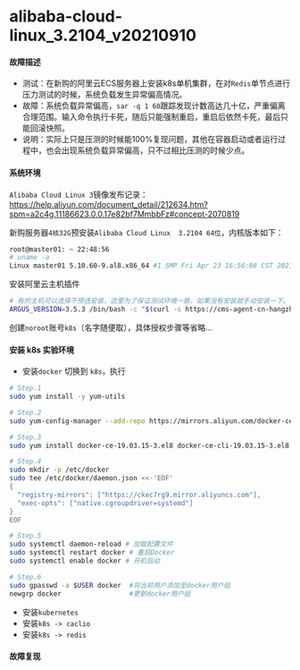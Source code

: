 # alibaba-cloud-linux_3.2104_v20210910
#### 故障描述
- 测试：在新购的阿里云ECS服务器上安装k8s单机集群，在对```Redis```单节点进行压力测试的时候，系统负载发生异常偏高情况。
- 故障：系统负载异常偏高，```sar -q 1 60```跟踪发现计数高达几十亿，严重偏离合理范围。输入命令执行卡死，随后只能强制重启，重启后依然卡死，最后只能回滚快照。
- 说明：实际上只是压测的时候能100%复现问题，其他在容器启动或者运行过程中，也会出现系统负载异常偏高，只不过相比压测的时候少点。

#### 系统环境

```Alibaba Cloud Linux 3```镜像发布记录：https://help.aliyun.com/document_detail/212634.htm?spm=a2c4g.11186623.0.0.17e82bf7MmbbFz#concept-2070819

新购服务器```4核32G```预安装```Alibaba Cloud Linux  3.2104 64位```，内核版本如下：
```bash
root@master01: ~ 22:48:56
# uname -a
Linux master01 5.10.60-9.al8.x86_64 #1 SMP Fri Apr 23 16:56:08 CST 2021 x86_64 x86_64 x86_64 GNU/Linux
```
安装阿里云主机插件
```bash
# 有的主机可以选择不预选安装，这里为了保证测试环境一致，如果没有安装就手动安装一下。
ARGUS_VERSION=3.5.3 /bin/bash -c "$(curl -s https://cms-agent-cn-hangzhou.oss-cn-hangzhou-internal.aliyuncs.com/Argus/agent_install_ecs-1.2.sh)"
```
创建```noroot```账号```k8s```（名字随便取），具体授权步骤等省略...
#### 安装 k8s 实验环境
- 安装```docker```
切换到 ```k8s```，执行
```bash
# Step.1
sudo yum install -y yum-utils

# Step.2
sudo yum-config-manager --add-repo https://mirrors.aliyun.com/docker-ce/linux/centos/docker-ce.repo

# Step.3
sudo yum install docker-ce-19.03.15-3.el8 docker-ce-cli-19.03.15-3.el8 containerd.io

# Step.4
sudo mkdir -p /etc/docker
sudo tee /etc/docker/daemon.json <<-'EOF'
{
  "registry-mirrors": ["https://ckec7rg9.mirror.aliyuncs.com"],
  "exec-opts": ["native.cgroupdriver=systemd"]
}
EOF

# Step.5
sudo systemctl daemon-reload # 加载配置文件
sudo systemctl restart docker # 重启Docker
sudo systemctl enable docker # 开机启动

# Step.6
sudo gpasswd -a $USER docker  #将当前用户添加至docker用户组
newgrp docker                 #更新docker用户组
```
- 安装```kubernetes```
- 安装```k8s -> caclio```
- 安装```k8s -> redis```
#### 故障复现
